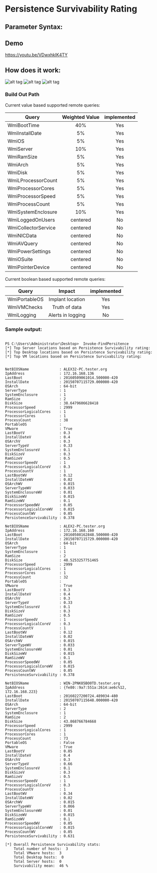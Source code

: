 # Persistence Survivability Rating

## Parameter Syntax: 

## Demo 
https://youtu.be/VDwxhkIK4TY

## How does it work:
![alt tag](https://github.com/killswitch-GUI/Persistence-Survivability/blob/master/Admin/2016-09-10%2022_13_47-RAT%20-%20Google%20Slides.png)
![alt tag](https://github.com/killswitch-GUI/Persistence-Survivability/blob/master/Admin/2016-09-10%2022_15_27-RAT%20-%20Google%20Slides.png)
![alt tag](https://github.com/killswitch-GUI/Persistence-Survivability/blob/master/Admin/2016-09-10%2022_16_39-RAT%20-%20Google%20Slides.png)

### Build Out Path
Current value based supported remote queries:

| Query         | Weighted Value| implemented|
| ------------- |:-------------:|:-----:|
| WmiBootTime        | 40% | Yes   |
| WmiInstallDate     | 5%      | Yes   |
| WmiOS              | 5%      | Yes   |
| WmiServer          | 10%      | Yes   |
| WmiRamSize         | 5%      | Yes   |
| WmiArch            | 5%      | Yes   |
| WmiDisk            | 5%      | Yes   |
| WmiLProcessorCount | 5%      | Yes   |
| WmiProcessorCores  | 5%      | Yes   |
| WmiProcessorSpeed  | 5%      | Yes   |
| WmiProcessCount    | 5%      | Yes   |
| WmiSystemEnclosure | 10%      | Yes   |
| WmiLoggedOnUsers   | centered      | No    |
| WmiCollectorService| centered      | No    |
| WmiNICData         | centered      | No    |
| WmiAVQuery         | centered      | No    |
| WmiPowerSettings   | centered      | No    |
| WmiOSuite          | centered      | No    |
| WmiPointerDevice   | centered      | No    |

Current boolean based supported remote queries:

| Query         | Impact        | implemented|
| ------------- |:-------------:|:-----:|
| WmiPortableOS   | Implant location| Yes    |
| WmiVMChecks     | Truth of data   | Yes    |
| WmiLogging      |Alerts in logging| No    |

### Sample output:
```

PS C:\Users\Administrator\Desktop>  Invoke-FindPersitence 
[*] Top Server locations based on Persistence Survivability rating: 
[*] Top Desktop locations based on Persistence Survivability rating: 
[*] Top VM locations based on Persistence Survivability rating: 


NetBIOSName              : ALEX32-PC.tester.org
IpAddress                : 172.16.168.136
LastBoot                 : 20160509061014.500000-420
InstallDate              : 20150707115729.000000-420
OSArch                   : 64-bit
ServerType               : 1
SystemEnclosure          : 1
RamSize                  : 2
DiskSize                 : 38.6479606628418
ProcessorSpeed           : 2999
ProcessorLogicalCores    : 1
ProcessorCores           : 1
ProcessCount             : 38
PortableOS               : 
VMware                   : True
LastBootV                : 0.3
InstallDateV             : 0.4
OSArchV                  : 0.3
ServerTypeV              : 0.33
SystemEnclosureV         : 0.1
DiskSizeV                : 0.3
RamSizeV                 : 0.5
ProcessorSpeedV          : 1
ProcessorLogicalCoreV    : 0.3
ProcessCountV            : 1
LastBootWV               : 0.12
InstallDateWV            : 0.02
OSArchWV                 : 0.015
ServerTypeWV             : 0.033
SystemEnclosureWV        : 0.01
DiskSizeWV               : 0.015
RamSizeWV                : 0.1
ProcessorSpeedWV         : 0.05
ProcessorLogicalCoreWV   : 0.015
ProcessCountWV           : 0.05
PersistenceSurvivability : 0.378

NetBIOSName              : ALEX2-PC.tester.org
IpAddress                : 172.16.168.160
LastBoot                 : 20160508162848.500000-420
InstallDate              : 20150707115729.000000-420
OSArch                   : 64-bit
ServerType               : 1
SystemEnclosure          : 1
RamSize                  : 2
DiskSize                 : 48.5253257751465
ProcessorSpeed           : 2999
ProcessorLogicalCores    : 1
ProcessorCores           : 1
ProcessCount             : 32
PortableOS               : 
VMware                   : True
LastBootV                : 0.3
InstallDateV             : 0.4
OSArchV                  : 0.3
ServerTypeV              : 0.33
SystemEnclosureV         : 0.1
DiskSizeV                : 0.3
RamSizeV                 : 0.5
ProcessorSpeedV          : 1
ProcessorLogicalCoreV    : 0.3
ProcessCountV            : 1
LastBootWV               : 0.12
InstallDateWV            : 0.02
OSArchWV                 : 0.015
ServerTypeWV             : 0.033
SystemEnclosureWV        : 0.01
DiskSizeWV               : 0.015
RamSizeWV                : 0.1
ProcessorSpeedWV         : 0.05
ProcessorLogicalCoreWV   : 0.015
ProcessCountWV           : 0.05
PersistenceSurvivability : 0.378

NetBIOSName              : WIN-2PNK85BO0TD.tester.org
IpAddress                : {fe80::9a7:551a:2614:ae6c%12, 172.16.168.223}
LastBoot                 : 20160227200724.489034-480
InstallDate              : 20150707115648.000000-420
OSArch                   : 64-bit
ServerType               : 2
SystemEnclosure          : 1
RamSize                  : 2
DiskSize                 : 43.868766784668
ProcessorSpeed           : 2999
ProcessorLogicalCores    : 1
ProcessorCores           : 1
ProcessCount             : 73
PortableOS               : False
VMware                   : True
LastBootV                : 0.85
InstallDateV             : 0.4
OSArchV                  : 0.3
ServerTypeV              : 0.66
SystemEnclosureV         : 0.1
DiskSizeV                : 0.3
RamSizeV                 : 0.5
ProcessorSpeedV          : 1
ProcessorLogicalCoreV    : 0.3
ProcessCountV            : 1
LastBootWV               : 0.34
InstallDateWV            : 0.02
OSArchWV                 : 0.015
ServerTypeWV             : 0.066
SystemEnclosureWV        : 0.01
DiskSizeWV               : 0.015
RamSizeWV                : 0.1
ProcessorSpeedWV         : 0.05
ProcessorLogicalCoreWV   : 0.015
ProcessCountWV           : 0.05
PersistenceSurvivability : 0.631

[*] Overall Persistence Survivability stats: 
    Total number of hosts:  3
    Total VMware hosts:  3
    Total Desktop hosts:  0
    Total Server hosts:  0
    Survivability mean:  46 %
```
